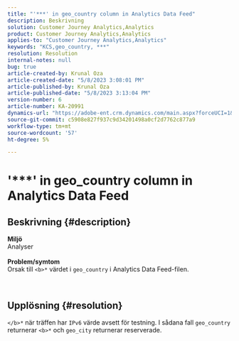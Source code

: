 ```yaml
---
title: "'***' in geo_country column in Analytics Data Feed"
description: Beskrivning
solution: Customer Journey Analytics,Analytics
product: Customer Journey Analytics,Analytics
applies-to: "Customer Journey Analytics,Analytics"
keywords: "KCS,geo_country, ***"
resolution: Resolution
internal-notes: null
bug: true
article-created-by: Krunal Oza
article-created-date: "5/8/2023 3:08:01 PM"
article-published-by: Krunal Oza
article-published-date: "5/8/2023 3:13:04 PM"
version-number: 6
article-number: KA-20991
dynamics-url: "https://adobe-ent.crm.dynamics.com/main.aspx?forceUCI=1&pagetype=entityrecord&etn=knowledgearticle&id=6da6c01c-b2ed-ed11-8849-6045bd006268"
source-git-commit: c5908e827f937c9d34201498a0cf2d7762c877a9
workflow-type: tm+mt
source-wordcount: '57'
ht-degree: 5%

---
```


# &#39;\*\*\*&#39; in geo_country column in Analytics Data Feed

## Beskrivning {#description}

<b>Miljö</b><br>Analyser<br> <br><b>Problem/symtom</b><br>Orsak till `<b>*` värdet i `geo_country` i Analytics Data Feed-filen.



 

## Upplösning {#resolution}

`</b>*` när träffen har `IPv6` värde avsett för testning. I sådana fall `geo_country` returnerar `<b>*` och `geo_city` returnerar reserverade.